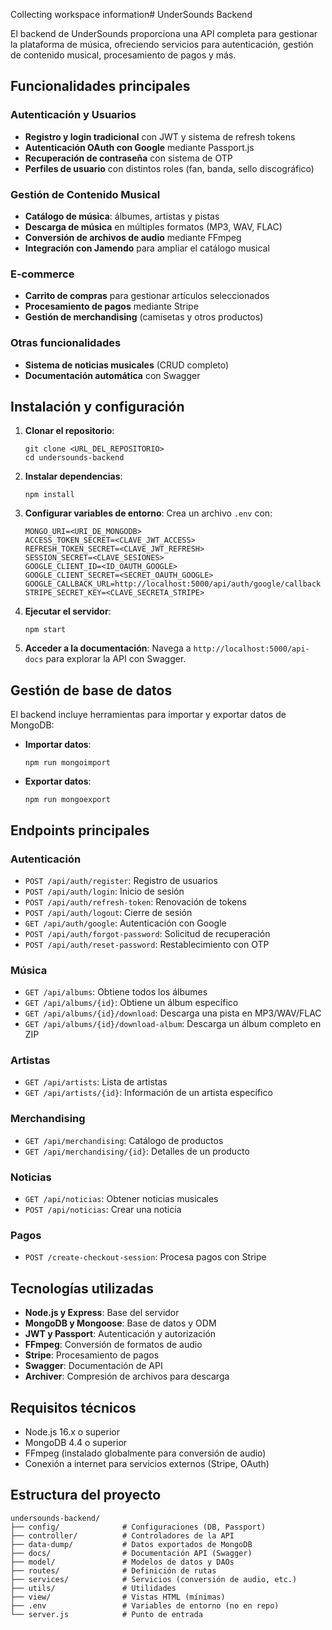 Collecting workspace information# UnderSounds Backend

El backend de UnderSounds proporciona una API completa para gestionar la plataforma de música, ofreciendo servicios para autenticación, gestión de contenido musical, procesamiento de pagos y más.

## Funcionalidades principales

### Autenticación y Usuarios
- **Registro y login tradicional** con JWT y sistema de refresh tokens
- **Autenticación OAuth con Google** mediante Passport.js
- **Recuperación de contraseña** con sistema de OTP
- **Perfiles de usuario** con distintos roles (fan, banda, sello discográfico)

### Gestión de Contenido Musical
- **Catálogo de música**: álbumes, artistas y pistas
- **Descarga de música** en múltiples formatos (MP3, WAV, FLAC)
- **Conversión de archivos de audio** mediante FFmpeg
- **Integración con Jamendo** para ampliar el catálogo musical

### E-commerce
- **Carrito de compras** para gestionar artículos seleccionados
- **Procesamiento de pagos** mediante Stripe
- **Gestión de merchandising** (camisetas y otros productos)

### Otras funcionalidades
- **Sistema de noticias musicales** (CRUD completo)
- **Documentación automática** con Swagger

## Instalación y configuración

1. **Clonar el repositorio**:
   ```
   git clone <URL_DEL_REPOSITORIO>
   cd undersounds-backend
   ```

2. **Instalar dependencias**:
   ```
   npm install
   ```

3. **Configurar variables de entorno**:
   Crea un archivo `.env` con:
   ```
   MONGO_URI=<URI_DE_MONGODB>
   ACCESS_TOKEN_SECRET=<CLAVE_JWT_ACCESS>
   REFRESH_TOKEN_SECRET=<CLAVE_JWT_REFRESH>
   SESSION_SECRET=<CLAVE_SESIONES>
   GOOGLE_CLIENT_ID=<ID_OAUTH_GOOGLE>
   GOOGLE_CLIENT_SECRET=<SECRET_OAUTH_GOOGLE>
   GOOGLE_CALLBACK_URL=http://localhost:5000/api/auth/google/callback
   STRIPE_SECRET_KEY=<CLAVE_SECRETA_STRIPE>
   ```

4. **Ejecutar el servidor**:
   ```
   npm start
   ```

5. **Acceder a la documentación**:
   Navega a `http://localhost:5000/api-docs` para explorar la API con Swagger.

## Gestión de base de datos

El backend incluye herramientas para importar y exportar datos de MongoDB:

- **Importar datos**:
  ```
  npm run mongoimport
  ```

- **Exportar datos**:
  ```
  npm run mongoexport
  ```

## Endpoints principales

### Autenticación
- `POST /api/auth/register`: Registro de usuarios
- `POST /api/auth/login`: Inicio de sesión
- `POST /api/auth/refresh-token`: Renovación de tokens
- `POST /api/auth/logout`: Cierre de sesión
- `GET /api/auth/google`: Autenticación con Google
- `POST /api/auth/forgot-password`: Solicitud de recuperación
- `POST /api/auth/reset-password`: Restablecimiento con OTP

### Música
- `GET /api/albums`: Obtiene todos los álbumes
- `GET /api/albums/{id}`: Obtiene un álbum específico
- `GET /api/albums/{id}/download`: Descarga una pista en MP3/WAV/FLAC
- `GET /api/albums/{id}/download-album`: Descarga un álbum completo en ZIP

### Artistas
- `GET /api/artists`: Lista de artistas
- `GET /api/artists/{id}`: Información de un artista específico

### Merchandising
- `GET /api/merchandising`: Catálogo de productos
- `GET /api/merchandising/{id}`: Detalles de un producto

### Noticias
- `GET /api/noticias`: Obtener noticias musicales
- `POST /api/noticias`: Crear una noticia

### Pagos
- `POST /create-checkout-session`: Procesa pagos con Stripe

## Tecnologías utilizadas

- **Node.js y Express**: Base del servidor
- **MongoDB y Mongoose**: Base de datos y ODM
- **JWT y Passport**: Autenticación y autorización
- **FFmpeg**: Conversión de formatos de audio
- **Stripe**: Procesamiento de pagos
- **Swagger**: Documentación de API
- **Archiver**: Compresión de archivos para descarga

## Requisitos técnicos

- Node.js 16.x o superior
- MongoDB 4.4 o superior
- FFmpeg (instalado globalmente para conversión de audio)
- Conexión a internet para servicios externos (Stripe, OAuth)

## Estructura del proyecto

```
undersounds-backend/
├── config/              # Configuraciones (DB, Passport)
├── controller/          # Controladores de la API
├── data-dump/           # Datos exportados de MongoDB
├── docs/                # Documentación API (Swagger)
├── model/               # Modelos de datos y DAOs
├── routes/              # Definición de rutas
├── services/            # Servicios (conversión de audio, etc.)
├── utils/               # Utilidades
├── view/                # Vistas HTML (mínimas)
├── .env                 # Variables de entorno (no en repo)
└── server.js            # Punto de entrada